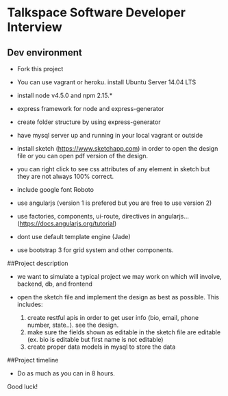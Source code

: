# Talkspace Software Developer Interview
## Dev environment

- Fork this project

- You can use vagrant or heroku. install Ubuntu Server 14.04 LTS

- install node v4.5.0 and npm 2.15.*

- express framework for node and express-generator

- create folder structure by using express-generator

- have mysql server up and running in your local vagrant or outside

- install sketch (https://www.sketchapp.com) in order to open the design file or you can open pdf version of the design.

- you can right click to see css attributes of any element in sketch but they are not always 100% correct.

- include google font Roboto 

- use angularjs (version 1 is prefered but you are free to use version 2)

- use factories, components, ui-route, directives in angularjs...  (https://docs.angularjs.org/tutorial)

- dont use default template engine (Jade)

- use bootstrap 3 for grid system and other components.

##Project description

- we want to simulate a typical project we may work on which will involve, backend, db, and frontend

- open the sketch file and implement the design as best as possible. This includes:

  1. create restful apis in order to get user info (bio, email, phone number, state..). see the design.
  2. make sure the fields shown as editable in the sketch file are editable (ex. bio is editable but first name is not editable)
  3. create proper data models in mysql to store the data
  
##Project timeline

- Do as much as you can in 8 hours.
  
Good luck!




